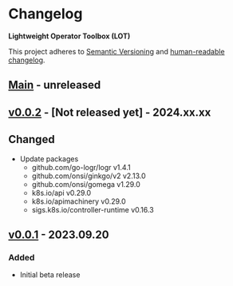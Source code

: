# Changelog

**Lightweight Operator Toolbox (LOT)**

This project adheres to [Semantic Versioning](https://semver.org/spec/v2.0.0.html)
and [human-readable changelog](https://keepachangelog.com/en/1.0.0/).

## [Main](https://github.com/SchweizerischeBundesbahnen/lot/tree/main) - unreleased

## [v0.0.2](https://github.com/SchweizerischeBundesbahnen/lot/tree/v0.0.1) - [Not released yet] - 2024.xx.xx
## Changed
* Update packages
  * github.com/go-logr/logr v1.4.1
  * github.com/onsi/ginkgo/v2 v2.13.0
  * github.com/onsi/gomega v1.29.0
  * k8s.io/api v0.29.0
  * k8s.io/apimachinery v0.29.0
  * sigs.k8s.io/controller-runtime v0.16.3

## [v0.0.1](https://github.com/SchweizerischeBundesbahnen/lot/tree/v0.0.0) - 2023.09.20

### Added

* Initial beta release